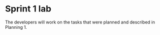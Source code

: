 
# Sprint 1 lab

The developers will work on the tasks that were planned and described in Planning 1.
